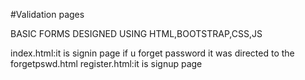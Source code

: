#Validation pages

BASIC FORMS DESIGNED USING HTML,BOOTSTRAP,CSS,JS

index.html:it is signin page
if u forget password it was directed to the forgetpswd.html
register.html:it is signup page
